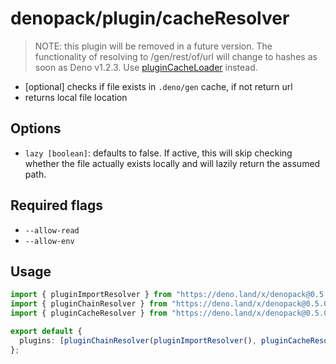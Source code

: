 # denopack/plugin/cacheResolver

> NOTE: this plugin will be removed in a future version. The functionality of resolving to /gen/rest/of/url will change to hashes as soon as Deno v1.2.3. Use [pluginCacheLoader](../cacheLoader) instead.

- [optional] checks if file exists in `.deno/gen` cache, if not return url
- returns local file location

## Options

- `lazy [boolean]`: defaults to false. If active, this will skip checking whether the file actually exists locally and will lazily return the assumed path.

## Required flags

- `--allow-read`
- `--allow-env`

## Usage

```ts
import { pluginImportResolver } from "https://deno.land/x/denopack@0.5.0/plugin/importResolver/mod.ts";
import { pluginChainResolver } from "https://deno.land/x/denopack@0.5.0/plugin/chainResolver/mod.ts";
import { pluginCacheResolver } from "https://deno.land/x/denopack@0.5.0/plugin/cacheResolver/mod.ts";

export default {
  plugins: [pluginChainResolver(pluginImportResolver(), pluginCacheResolver())],
};
```
